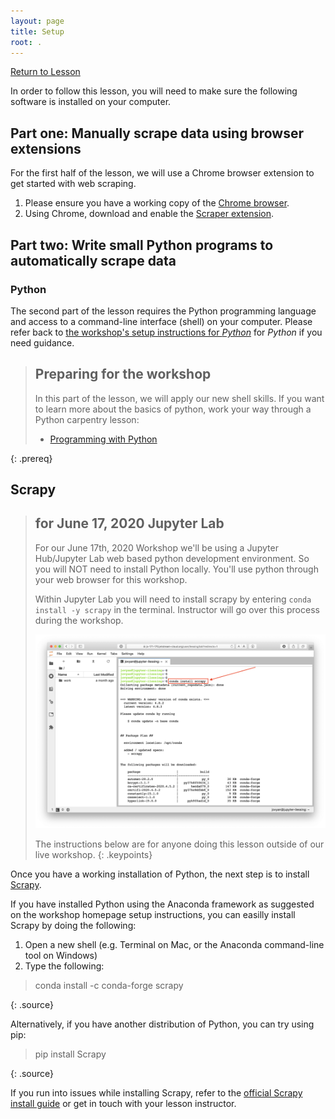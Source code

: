 ```yaml
---
layout: page
title: Setup
root: .
---
```

<a class="btn btn-primary" href="../">
Return to Lesson
</a>

In order to follow this lesson, you will need to make sure the following software is installed on your computer.

## Part one: Manually scrape data using browser extensions

For the first half of the lesson, we will use a Chrome browser extension to get started with web scraping.

1. Please ensure you have a working copy of the [Chrome browser](https://www.google.com/intl/en/chrome/browser/).
2. Using Chrome, download and enable the [Scraper extension](https://chrome.google.com/webstore/detail/scraper/mbigbapnjcgaffohmbkdlecaccepngjd).

## Part two: Write small Python programs to automatically scrape data

### Python
The second part of the lesson requires the Python programming language and access to a command-line 
interface (shell) on your computer. Please refer back to [the workshop's setup 
instructions for *Python*](/2020-06-03-UCSBLibCarp/setup/setup.html) for 
*Python* if you need guidance.

> ## Preparing for the workshop
> In this part of the lesson, we will apply 
> our new shell skills.
> If you want to learn more about the basics of python, work your way through 
> a Python carpentry lesson:
>
> * [Programming with Python](http://swcarpentry.github.io/python-novice-inflammation/)
>
{: .prereq}

## Scrapy


> ## for June 17, 2020 Jupyter Lab
> For our June 17th, 2020 Workshop we'll be using a Jupyter Hub/Jupyter Lab web based python development environment.   So you will NOT need to install Python locally.  You'll use python through your web browser for this workshop.
>
> Within Jupyter Lab you will need to install scrapy by entering `conda install -y scrapy` in the terminal.
> Instructor will go over this process during the workshop.
>
> ![JupyterLab screenshot](../fig/jetstream-cloud-org-Screen-Shot.png)
>
>  The instructions below are for anyone doing this lesson outside of our live workshop.
{: .keypoints}



Once you have a working installation of Python, the next step is to install [Scrapy](https://scrapy.org/).

If you have installed Python using the Anaconda framework as suggested on the workshop homepage
setup instructions, you can easilly install Scrapy by doing the following:

1. Open a new shell (e.g. Terminal on Mac, or the Anaconda command-line tool on Windows)
2. Type the following:

> conda install -c conda-forge scrapy
>
{: .source}

Alternatively, if you have another distribution of Python, you can try using pip:

> pip install Scrapy
>
{: .source}

If you run into issues while installing Scrapy, refer to the
[official Scrapy install guide](https://doc.scrapy.org/en/latest/intro/install.html#intro-install)
or get in touch with your lesson instructor.
